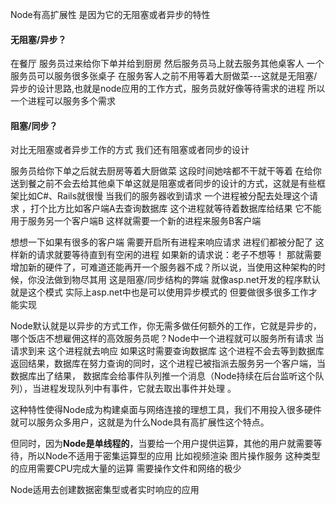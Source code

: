 Node有高扩展性 是因为它的无阻塞或者异步的特性

#### 无阻塞/异步？

在餐厅  服务员过来给你下单并给到厨房 然后服务员马上就去服务其他桌客人 一个服务员可以服务很多张桌子 在服务客人之前不用等着大厨做菜---这就是无阻塞/异步的设计思路,也就是node应用的工作方式，服务员就好像等待需求的进程 所以一个进程可以服务多个需求 

#### 阻塞/同步？

对比无阻塞或者异步工作的方式 我们还有阻塞或者同步的设计

服务员给你下单之后就去厨房等着大厨做菜 这段时间她啥都不干就干等着 在给你送到餐之前不会去给其他桌下单这就是阻塞或者同步的设计的方式，这就是有些框架比如C#、Rails就很慢 当我们的服务器收到请求 一个进程被分配去处理这个请求 ，打个比方比如客户端A去查询数据库  这个进程就等待着数据库给结果  它不能用于服务另一个客户端B 这样就需要一个新的进程来服务B客户端

想想一下如果有很多的客户端 需要开启所有进程来响应请求 进程们都被分配了 这样新的请求就要等待直到有空闲的进程 如果新的请求说：老子不想等！ 那就需要增加新的硬件了，可难道还能再开一个服务器不成？所以说，当使用这种架构的时候，你没法做到物尽其用 这是阻塞/同步结构的弊端 就像asp.net开发的程序默认就是这个模式 实际上asp.net中也是可以使用异步模式的 但要做很多很多工作才能实现 

Node默认就是以异步的方式工作，你无需多做任何额外的工作，它就是异步的，哪个饭店不想雇佣这样的高效服务员呢？Node中一个进程就可以服务所有请求 当请求到来 这个进程就去响应 如果这时需要查询数据库 这个进程不会去等到数据库返回结果，数据库在努力查询的同时，这个进程已被指派去服务另一个客户端，当数据库出了结果， 数据库会给事件队列推一个消息（Node持续在后台监听这个队列），当进程发现队列中有事件，它就去取出事件并处理 。

这种特性使得Node成为构建桌面与网络连接的理想工具，我们不用投入很多硬件就可以服务众多用户，这就是为什么Node具有高扩展性这个特点。

但同时，因为**Node是单线程的**，当要给一个用户提供运算，其他的用户就需要等待，所以Node不适用于密集运算型的应用 比如视频渲染 图片操作服务	 这种类型的应用需要CPU完成大量的运算 需要操作文件和网络的极少 

Node适用去创建数据密集型或者实时响应的应用
